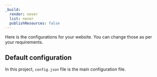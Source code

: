 ```yaml
---
_build:
  render: never
  list: never
  publishResources: false
---
```


Here is the configurations for your website. You can change those as per your requirements.

## Default configuration

In this project, `config.json` file is the main configuration file.